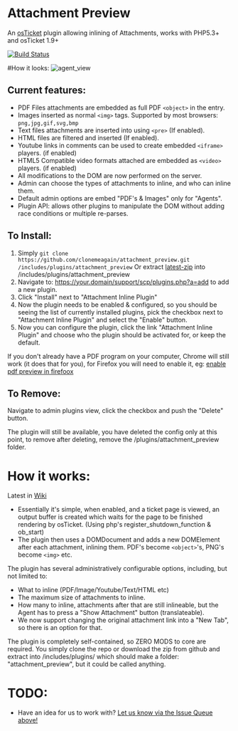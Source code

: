 # Attachment Preview
An [osTicket](https://github.com/osTicket/osTicket) plugin allowing inlining of Attachments, works with PHP5.3+ and osTicket 1.9+

[![Build Status](https://travis-ci.org/clonemeagain/attachment_preview.svg?branch=master)](https://travis-ci.org/clonemeagain/attachment_preview)

#How it looks:
![agent_view](https://cloud.githubusercontent.com/assets/5077391/15166401/bedd01fc-1761-11e6-8814-178c7d4efc03.png)

## Current features:
- PDF Files attachments are embedded as full PDF `<object>` in the entry.
- Images inserted as normal `<img>` tags. Supported by most browsers: `png,jpg,gif,svg,bmp`
- Text files attachments are inserted into using `<pre>` (If enabled). 
- HTML files are filtered and inserted (If enabled). 
- Youtube links in comments can be used to create embedded `<iframe>` players. (if enabled)
- HTML5 Compatible video formats attached are embedded as `<video>` players. (if enabled)
- All modifications to the DOM are now performed on the server.
- Admin can choose the types of attachments to inline, and who can inline them.
- Default admin options are embed "PDF's & Images" only for "Agents".
- Plugin API: allows other plugins to manipulate the DOM without adding race conditions or multiple re-parses.

## To Install:
1. Simply `git clone https://github.com/clonemeagain/attachment_preview.git /includes/plugins/attachment_preview` Or extract [latest-zip](https://github.com/clonemeagain/attachment_preview/archive/master.zip) into /includes/plugins/attachment_preview
1. Navigate to: https://your.domain/support/scp/plugins.php?a=add to add a new plugin.
1. Click "Install" next to "Attachment Inline Plugin"
1. Now the plugin needs to be enabled & configured, so you should be seeing the list of currently installed plugins, pick the checkbox next to "Attachment Inline Plugin" and select the "Enable" button.
1. Now you can configure the plugin, click the link "Attachment Inline Plugin" and choose who the plugin should be activated for, or keep the default.

If you don't already have a PDF program on your computer, Chrome will still work (it does that for you), for Firefox you will need to enable it, eg: [enable pdf preview in firefoox](https://support.mozilla.org/en-US/kb/applications-panel-set-how-firefox-handles-files)

## To Remove:
Navigate to admin plugins view, click the checkbox and push the "Delete" button.

The plugin will still be available, you have deleted the config only at this point, to remove after deleting, remove the /plugins/attachment_preview folder.


# How it works:
Latest in [Wiki](https://github.com/clonemeagain/attachment_preview/wiki)

* Essentially it's simple, when enabled, and a ticket page is viewed, an output buffer is created which waits for the page to be finished rendering by osTicket. (Using php's register_shutdown_function & ob_start)
* The plugin then uses a DOMDocument and adds a new DOMElement after each attachment, inlining them. PDF's become `<object>`'s, PNG's become `<img>` etc. 

The plugin has several administratively configurable options, including, but not limited to:
* What to inline (PDF/Image/Youtube/Text/HTML etc)
* The maximum size of attachments to inline.
* How many to inline, attachments after that are still inlineable, but the Agent has to press a "Show Attachment" button (translateable). 
* We now support changing the original attachment link into a "New Tab", so there is an option for that.

The plugin is completely self-contained, so ZERO MODS to core are required. You simply clone the repo or download the zip from github and extract into /includes/plugins/ which should make a folder: "attachment_preview", but it could be called anything. 

# TODO:
- Have an idea for us to work with? [Let us know via the Issue Queue above!](https://github.com/clonemeagain/attachment_preview/issues/new)


